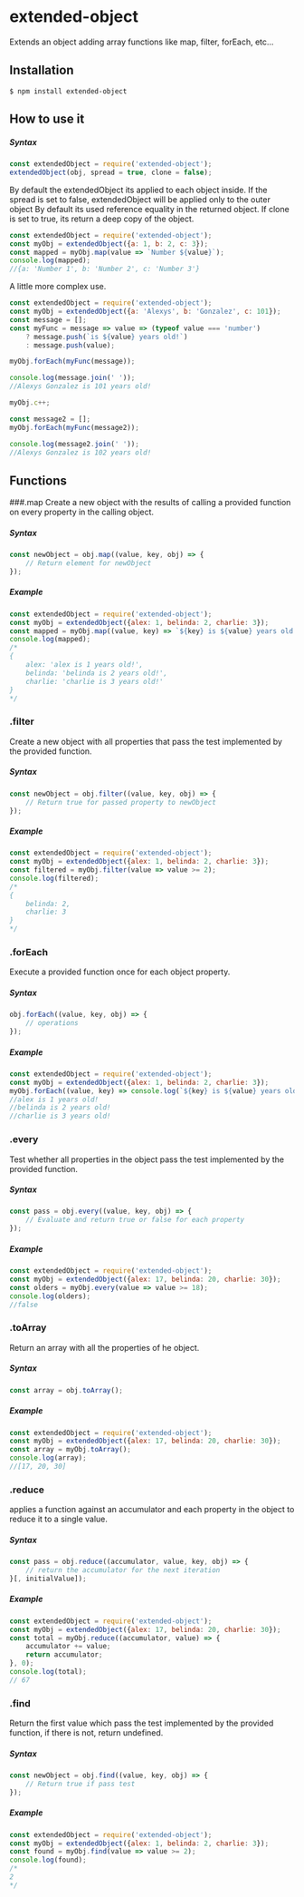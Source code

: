 # extended-object
Extends an object adding array functions like map, filter, forEach, etc...

## Installation
```
$ npm install extended-object
```

## How to use it
##### Syntax
 ```javascript
 const extendedObject = require('extended-object');
 extendedObject(obj, spread = true, clone = false);
 ```
 By default the extendedObject its applied to each object inside.
 If the spread is set to false, extendedObject will be applied only to the outer object
 By default its used reference equality in the returned object.
 If clone is set to true, its return a deep copy of the object.

```javascript
const extendedObject = require('extended-object');
const myObj = extendedObject({a: 1, b: 2, c: 3});
const mapped = myObj.map(value => `Number ${value}`);
console.log(mapped);
//{a: 'Number 1', b: 'Number 2', c: 'Number 3'}
```
A little more complex use.
```javascript
const extendedObject = require('extended-object');
const myObj = extendedObject({a: 'Alexys', b: 'Gonzalez', c: 101});
const message = [];
const myFunc = message => value => (typeof value === 'number')
    ? message.push(`is ${value} years old!`) 
    : message.push(value);

myObj.forEach(myFunc(message));

console.log(message.join(' '));
//Alexys Gonzalez is 101 years old!

myObj.c++;

const message2 = [];
myObj.forEach(myFunc(message2));

console.log(message2.join(' '));
//Alexys Gonzalez is 102 years old!
```

## Functions

###.map
Create a new object with the results of calling a provided function on every property in the calling object.
##### Syntax
```javascript
const newObject = obj.map((value, key, obj) => {
    // Return element for newObject
});
```
##### Example
```javascript
const extendedObject = require('extended-object');
const myObj = extendedObject({alex: 1, belinda: 2, charlie: 3});
const mapped = myObj.map((value, key) => `${key} is ${value} years old!`);
console.log(mapped);
/*
{ 
    alex: 'alex is 1 years old!',
    belinda: 'belinda is 2 years old!',
    charlie: 'charlie is 3 years old!' 
}
*/
```

### .filter
Create a new object with all properties that pass the test implemented by the provided function.
##### Syntax
```javascript
const newObject = obj.filter((value, key, obj) => {
    // Return true for passed property to newObject
});
```
##### Example
```javascript
const extendedObject = require('extended-object');
const myObj = extendedObject({alex: 1, belinda: 2, charlie: 3});
const filtered = myObj.filter(value => value >= 2);
console.log(filtered);
/*
{ 
    belinda: 2,
    charlie: 3
}
*/
```

### .forEach
Execute a provided function once for each object property.
##### Syntax
```javascript
obj.forEach((value, key, obj) => {
    // operations
});
```
##### Example
```javascript
const extendedObject = require('extended-object');
const myObj = extendedObject({alex: 1, belinda: 2, charlie: 3});
myObj.forEach((value, key) => console.log(`${key} is ${value} years old!`));
//alex is 1 years old!
//belinda is 2 years old!
//charlie is 3 years old! 
```

### .every
Test whether all properties in the object pass the test implemented by the provided function.
##### Syntax
```javascript
const pass = obj.every((value, key, obj) => {
    // Evaluate and return true or false for each property
});
```
##### Example
```javascript
const extendedObject = require('extended-object');
const myObj = extendedObject({alex: 17, belinda: 20, charlie: 30});
const olders = myObj.every(value => value >= 18);
console.log(olders);
//false
```

### .toArray
Return an array with all the properties of he object.
##### Syntax
```javascript
const array = obj.toArray();
```
##### Example
```javascript
const extendedObject = require('extended-object');
const myObj = extendedObject({alex: 17, belinda: 20, charlie: 30});
const array = myObj.toArray();
console.log(array);
//[17, 20, 30]
```

### .reduce
applies a function against an accumulator and each property in the object to reduce it to a single value.
##### Syntax
```javascript
const pass = obj.reduce((accumulator, value, key, obj) => {
    // return the accumulator for the next iteration
}[, initialValue]);
```
##### Example
```javascript
const extendedObject = require('extended-object');
const myObj = extendedObject({alex: 17, belinda: 20, charlie: 30});
const total = myObj.reduce((accumulator, value) => {
    accumulator += value;
    return accumulator;
}, 0);
console.log(total);
// 67
```

### .find
Return the first value which pass the test implemented by the provided function, if there is not, return undefined.
##### Syntax
```javascript
const newObject = obj.find((value, key, obj) => {
    // Return true if pass test
});
```
##### Example
```javascript
const extendedObject = require('extended-object');
const myObj = extendedObject({alex: 1, belinda: 2, charlie: 3});
const found = myObj.find(value => value >= 2);
console.log(found);
/*
2
*/
```